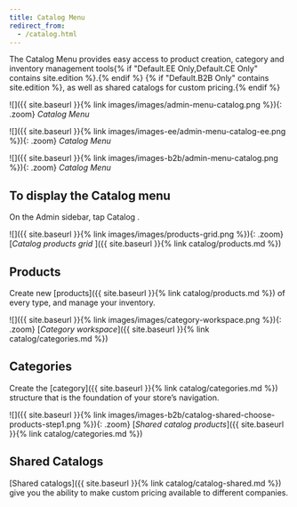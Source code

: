 ```yaml
---
title: Catalog Menu
redirect_from: 
  - /catalog.html
---
```


The Catalog Menu provides easy access to product creation, category and inventory management tools{% if "Default.EE Only,Default.CE Only" contains site.edition %}.{% endif %} {% if "Default.B2B Only" contains site.edition %}, as well as shared catalogs for custom pricing.{% endif %}

<!--{% if "Default.CE Only" contains site.edition %}-->
![]({{ site.baseurl }}{% link images/images/admin-menu-catalog.png %}){: .zoom}
*Catalog Menu*
<!--{% endif %}-->
<!--{% if "Default.EE Only" contains site.edition %}-->
![]({{ site.baseurl }}{% link images/images-ee/admin-menu-catalog-ee.png %}){: .zoom}
*Catalog Menu*
<!--{% endif %}-->
<!--{% if "Default.B2B Only" contains site.edition %}-->
![]({{ site.baseurl }}{% link images/images-b2b/admin-menu-catalog.png %}){: .zoom}
*Catalog Menu*
<!--{% endif %}-->

## To display the Catalog menu

On the Admin sidebar, tap <span class="btn"> Catalog </span>.

![]({{ site.baseurl }}{% link images/images/products-grid.png %}){: .zoom}
[*Catalog products grid* ]({{ site.baseurl }}{% link catalog/products.md %})

## Products

Create new [products]({{ site.baseurl }}{% link catalog/products.md %}) of every type, and manage your inventory.

![]({{ site.baseurl }}{% link images/images/category-workspace.png %}){: .zoom}
[*Category workspace*]({{ site.baseurl }}{% link catalog/categories.md %})

## Categories

Create the [category]({{ site.baseurl }}{% link catalog/categories.md %}) structure that is the foundation of your store’s navigation.

<!--{% if "Default.B2B Only" contains site.edition %}-->
![]({{ site.baseurl }}{% link images/images-b2b/catalog-shared-choose-products-step1.png %}){: .zoom}
[*Shared catalog products*]({{ site.baseurl }}{% link catalog/categories.md %})

## Shared Catalogs

[Shared catalogs]({{ site.baseurl }}{% link catalog/catalog-shared.md %}) give you the ability to make custom pricing available to different companies.
<!--{% endif %}-->
